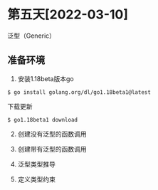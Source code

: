# 第五天[2022-03-10]

泛型（Generic）

## 准备环境

1. 安装1.18beta版本go

```
$ go install golang.org/dl/go1.18beta1@latest

```
下载更新
```
$ go1.18beta1 download
```
2. 创建没有泛型的函数调用


3. 创建带有泛型的函数调用

4. 泛型类型推导

5. 定义类型约束